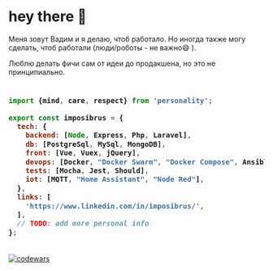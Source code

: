# hey there 👋

Меня зовут Вадим и я делаю, чтоб работало. Но иногда также могу сделать, чтоб работали (люди/роботы - не важно😄 ).

Люблю делать фичи сам от идеи до продакшена, но это не принципиально.

<h3>
  
```javascript
 
import {mind, care, respect} from 'personality';

export const imposibrus = {
  tech: {
    backend: [Node, Express, Php, Laravel],
    db: [PostgreSql, MySql, MongoDB],
    front: [Vue, Vuex, jQuery],
    devops: [Docker, "Docker Swarm", "Docker Compose", Ansible],
    tests: [Mocha, Jest, Should],
    iot: [MQTT, "Home Assistant", "Node Red"],
  },
  links: [
    'https://www.linkedin.com/in/imposibrus/',
  ],
  // TODO: add more personal info
};
 
```
  
</h3>

[![codewars](https://www.codewars.com/users/imposibrus/badges/large)](https://www.codewars.com/users/imposibrus)   
